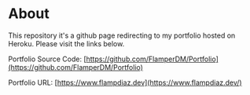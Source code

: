 # About

This repository it's a github page redirecting to my portfolio hosted on Heroku. Please visit the links below.

Portfolio Source Code: [https://github.com/FlamperDM/Portfolio](https://github.com/FlamperDM/Portfolio)

Portfolio URL: [https://www.flampdiaz.dev](https://www.flampdiaz.dev/)
